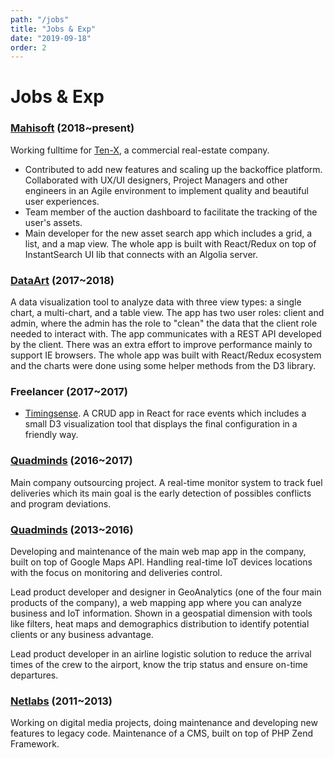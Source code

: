 ```yaml
---
path: "/jobs"
title: "Jobs & Exp"
date: "2019-09-18"
order: 2
---
```


# Jobs & Exp

### <a href="https://mahisoft.com/" target="_blank">Mahisoft</a> (2018~present)

Working fulltime for [Ten-X](https://www.ten-x.com/), a commercial real-estate company.

- Contributed to add new features and scaling up the backoffice platform. Collaborated with UX/UI designers, Project Managers and other engineers in an Agile environment to implement quality and beautiful user experiences.
- Team member of the auction dashboard to facilitate the tracking of the user's assets.
- Main developer for the new asset search app which includes a grid, a list, and a map view. The whole app is built with React/Redux on top of InstantSearch UI lib that connects with an Algolia server.

### <a href="https://www.dataart.com/" target="_blank">DataArt</a> (2017~2018)

A data visualization tool to analyze data with three view types: a single chart, a multi-chart, and a table view. The app has two user roles: client and admin, where the admin has the role to "clean" the data that the client role needed to interact with.
The app communicates with a REST API developed by the client. There was an extra effort to improve performance mainly to support IE browsers. The whole app was built with React/Redux ecosystem and the charts were done using some helper methods from the D3 library.

### Freelancer (2017~2017)

- <a href="https://timingsense.com/" target="_blank">Timingsense</a>. A CRUD app in React for race events which includes a small D3 visualization tool that displays the final configuration in a friendly way.

### <a href="https://www.quadminds.com/" target="_blank">Quadminds</a> (2016~2017)

Main company outsourcing project. A real-time monitor system to track fuel deliveries which its main goal is the early detection of possibles conflicts and program deviations.

### <a href="https://www.quadminds.com/" target="_blank">Quadminds</a> (2013~2016)

Developing and maintenance of the main web map app in the company, built on top of Google Maps API. Handling real-time IoT devices locations with the focus on monitoring and deliveries control.

Lead product developer and designer in GeoAnalytics (one of the four main products of the company), a web mapping app where you can analyze business and IoT information. Shown in a geospatial dimension with tools like filters, heat maps and demographics distribution to identify potential clients or any business advantage.

Lead product developer in an airline logistic solution to reduce the arrival times of the crew to the airport, know the trip status and ensure on-time departures.

### <a href="https://www.netlabs.com.ar/" target="_blank">Netlabs</a> (2011~2013)

Working on digital media projects, doing maintenance and developing new features to legacy code. Maintenance of a CMS, built on top of PHP Zend Framework.
